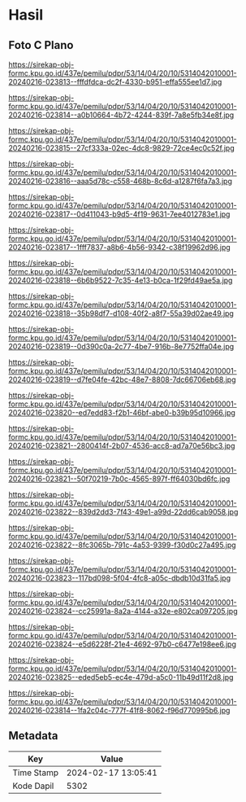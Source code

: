 # Hasil

## Foto C Plano

https://sirekap-obj-formc.kpu.go.id/437e/pemilu/pdpr/53/14/04/20/10/5314042010001-20240216-023813--fffdfdca-dc2f-4330-b951-effa555ee1d7.jpg

https://sirekap-obj-formc.kpu.go.id/437e/pemilu/pdpr/53/14/04/20/10/5314042010001-20240216-023814--a0b10664-4b72-4244-839f-7a8e5fb34e8f.jpg

https://sirekap-obj-formc.kpu.go.id/437e/pemilu/pdpr/53/14/04/20/10/5314042010001-20240216-023815--27cf333a-02ec-4dc8-9829-72ce4ec0c52f.jpg

https://sirekap-obj-formc.kpu.go.id/437e/pemilu/pdpr/53/14/04/20/10/5314042010001-20240216-023816--aaa5d78c-c558-468b-8c6d-a1287f6fa7a3.jpg

https://sirekap-obj-formc.kpu.go.id/437e/pemilu/pdpr/53/14/04/20/10/5314042010001-20240216-023817--0d411043-b9d5-4f19-9631-7ee4012783e1.jpg

https://sirekap-obj-formc.kpu.go.id/437e/pemilu/pdpr/53/14/04/20/10/5314042010001-20240216-023817--1fff7837-a8b6-4b56-9342-c38f19962d96.jpg

https://sirekap-obj-formc.kpu.go.id/437e/pemilu/pdpr/53/14/04/20/10/5314042010001-20240216-023818--6b6b9522-7c35-4e13-b0ca-1f29fd49ae5a.jpg

https://sirekap-obj-formc.kpu.go.id/437e/pemilu/pdpr/53/14/04/20/10/5314042010001-20240216-023818--35b98df7-d108-40f2-a8f7-55a39d02ae49.jpg

https://sirekap-obj-formc.kpu.go.id/437e/pemilu/pdpr/53/14/04/20/10/5314042010001-20240216-023819--0d390c0a-2c77-4be7-916b-8e7752ffa04e.jpg

https://sirekap-obj-formc.kpu.go.id/437e/pemilu/pdpr/53/14/04/20/10/5314042010001-20240216-023819--d7fe04fe-42bc-48e7-8808-7dc66706eb68.jpg

https://sirekap-obj-formc.kpu.go.id/437e/pemilu/pdpr/53/14/04/20/10/5314042010001-20240216-023820--ed7edd83-f2b1-46bf-abe0-b39b95d10966.jpg

https://sirekap-obj-formc.kpu.go.id/437e/pemilu/pdpr/53/14/04/20/10/5314042010001-20240216-023821--2800414f-2b07-4536-acc8-ad7a70e56bc3.jpg

https://sirekap-obj-formc.kpu.go.id/437e/pemilu/pdpr/53/14/04/20/10/5314042010001-20240216-023821--50f70219-7b0c-4565-897f-ff64030bd6fc.jpg

https://sirekap-obj-formc.kpu.go.id/437e/pemilu/pdpr/53/14/04/20/10/5314042010001-20240216-023822--839d2dd3-7f43-49e1-a99d-22dd6cab9058.jpg

https://sirekap-obj-formc.kpu.go.id/437e/pemilu/pdpr/53/14/04/20/10/5314042010001-20240216-023822--8fc3065b-791c-4a53-9399-f30d0c27a495.jpg

https://sirekap-obj-formc.kpu.go.id/437e/pemilu/pdpr/53/14/04/20/10/5314042010001-20240216-023823--117bd098-5f04-4fc8-a05c-dbdb10d31fa5.jpg

https://sirekap-obj-formc.kpu.go.id/437e/pemilu/pdpr/53/14/04/20/10/5314042010001-20240216-023824--cc25991a-8a2a-4144-a32e-e802ca097205.jpg

https://sirekap-obj-formc.kpu.go.id/437e/pemilu/pdpr/53/14/04/20/10/5314042010001-20240216-023824--e5d6228f-21e4-4692-97b0-c6477e198ee6.jpg

https://sirekap-obj-formc.kpu.go.id/437e/pemilu/pdpr/53/14/04/20/10/5314042010001-20240216-023825--eded5eb5-ec4e-479d-a5c0-11b49d11f2d8.jpg

https://sirekap-obj-formc.kpu.go.id/437e/pemilu/pdpr/53/14/04/20/10/5314042010001-20240216-023814--1fa2c04c-777f-41f8-8062-f96d770995b6.jpg


## Metadata

| Key        | Value               |
| ---------- | ------------------- |
| Time Stamp | 2024-02-17 13:05:41 |
| Kode Dapil | 5302                |



